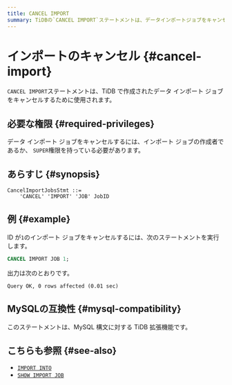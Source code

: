 ```yaml
---
title: CANCEL IMPORT
summary: TiDBの`CANCEL IMPORT`ステートメントは、データインポートジョブをキャンセルするために使用されます。キャンセルするには、インポートジョブの作成者であるか、`SUPER`権限を持っている必要があります。例えば、IDが`1`のインポートジョブをキャンセルするには、`CANCEL IMPORT JOB 1;`と実行します。このステートメントはMySQL構文に対するTiDBの拡張機能であり、関連するステートメントには`IMPORT INTO`と`SHOW IMPORT JOB`があります。
---
```


# インポートのキャンセル {#cancel-import}

`CANCEL IMPORT`ステートメントは、TiDB で作成されたデータ インポート ジョブをキャンセルするために使用されます。

<!-- Support note for TiDB Cloud:

This TiDB statement is not applicable to TiDB Cloud.

-->

## 必要な権限 {#required-privileges}

データ インポート ジョブをキャンセルするには、インポート ジョブの作成者であるか、 `SUPER`権限を持っている必要があります。

## あらすじ {#synopsis}

```ebnf+diagram
CancelImportJobsStmt ::=
    'CANCEL' 'IMPORT' 'JOB' JobID
```

## 例 {#example}

ID が`1`のインポート ジョブをキャンセルするには、次のステートメントを実行します。

```sql
CANCEL IMPORT JOB 1;
```

出力は次のとおりです。

    Query OK, 0 rows affected (0.01 sec)

## MySQLの互換性 {#mysql-compatibility}

このステートメントは、MySQL 構文に対する TiDB 拡張機能です。

## こちらも参照 {#see-also}

-   [`IMPORT INTO`](/sql-statements/sql-statement-import-into.md)
-   [`SHOW IMPORT JOB`](/sql-statements/sql-statement-show-import-job.md)
